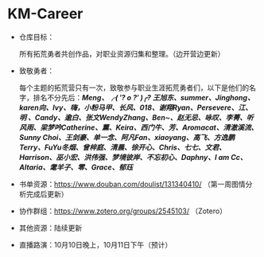 # KM-Career
- 仓库目标：

  所有拓荒勇者共创作品，对职业资源归集和整理。（边开营边更新）

- 致敬勇者：

  每个主题的拓荒营只有一次，致敬参与职业生涯拓荒勇者们，以下是他们的名字，排名不分先后：***Meng、╭( ′? o ?′ )╭? 王旭东、summer、Jinghong、karen向、Ivy、嗨，小粉马甲、长风、018、谢翔Ryan、Persevere、江、明 、Candy、逾白、张文WendyZhang、Ben~、赵无忌、咏叹、李菁、听风雨、梁梦吟Catherine、薰、Keira、西门牛、芳、Aromacat、清澈溪流、Sunny Choi、王剑豪、单一念、阿凡Fan、xiaoyang、高飞、方逸鹏Terry、FuYu冬烟、曾梓庭、清晨、徐开心、Chris、七七、文君、Harrison、巫小宏、洪伟强、梦境彼岸、不忘初心、Daphny、I am Cc、Altaria、耄羊子、零、Grace、郁珏***

- 书单资源：https://www.douban.com/doulist/131340410/  （第一周图情分析完成后更新）

- 协作群组：https://www.zotero.org/groups/2545103/  （Zotero）

- 其他资源：陆续更新

- 直播路演：10月10日晚上，10月11日下午（预计）

